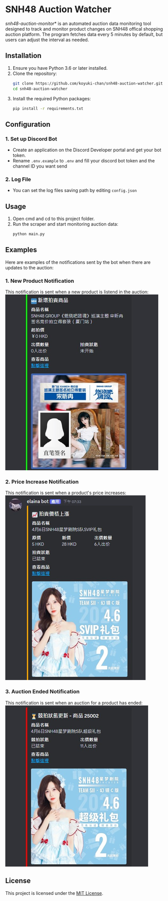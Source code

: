 # SNH48 Auction Watcher

*snh48-auction-monitor** is an automated auction data monitoring tool designed to track and monitor product changes on SNH48 offical shopping auction platform. The program fetches data every 5 minutes by default, but users can adjust the interval as needed.


## Installation

1. Ensure you have Python 3.6 or later installed.
2. Clone the repository:
    ```bash
    git clone https://github.com/koyuki-chan/snh48-auction-watcher.git
    cd snh48-auction-watcher
    ```
3. Install the required Python packages:
    ```bash
    pip install -r requirements.txt
    ```

## Configuration

### 1. Set up Discord Bot

- Create an application on the Discord Developer portal and get your bot token.
- Rename `.env.example` to `.env` and fill your discord bot token and the channel ID you want send
### 2. Log File  
- You can set the log files saving path by editing `config.json`

## Usage
1. Open cmd and cd to this project folder.
2. Run the scraper and start monitoring auction data:
    ```bash
    python main.py
    ```

## Examples
Here are examples of the notifications sent by the bot when there are updates to the auction:

### 1. New Product Notification
This notification is sent when a new product is listend in the auction:
![New Product Notification](./img/new_product.jpg)

### 2. Price Increase Notification
This notification is sent when a product's price increases:
![Price Increase Notification](./img/price_increased.jpg)

### 3. Auction Ended Notification
This notification is sent when an auction for a product has ended:
![Auction Ended Notification](./img/product_states.jpg)


## License

This project is licensed under the [MIT License](LICENSE).
